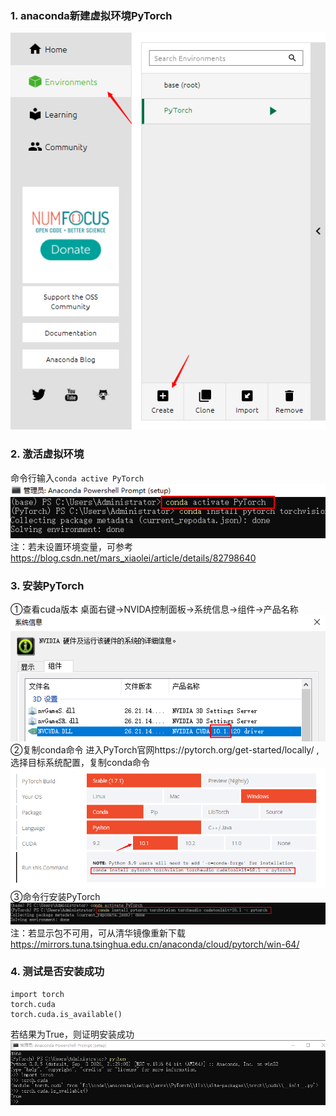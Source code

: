 ### 1. anaconda新建虚拟环境PyTorch
![anaconda虚拟环境配置](../assets/anaconda-create.png)  
### 2. 激活虚拟环境
命令行输入`conda active PyTorch`  
![激活虚拟环境](../assets/active-environment.png)   
注：若未设置环境变量，可参考 https://blog.csdn.net/mars_xiaolei/article/details/82798640
### 3. 安装PyTorch
①查看cuda版本
桌面右键→NVIDA控制面板→系统信息→组件→产品名称
![cuda版本](../assets/nvida-version.png)  
②复制conda命令
进入PyTorch官网https://pytorch.org/get-started/locally/ ,选择目标系统配置，复制conda命令  
![复制conda命令](../assets/pytorch-download.png)  
③命令行安装PyTorch  
![安装PyTorch](../assets/pytorch-setup.png) 
注：若显示包不可用，可从清华镜像重新下载 https://mirrors.tuna.tsinghua.edu.cn/anaconda/cloud/pytorch/win-64/
### 4. 测试是否安装成功
```
import torch
torch.cuda
torch.cuda.is_available()
```
若结果为True，则证明安装成功
![测试torch](../assets/torch-test.png) 
